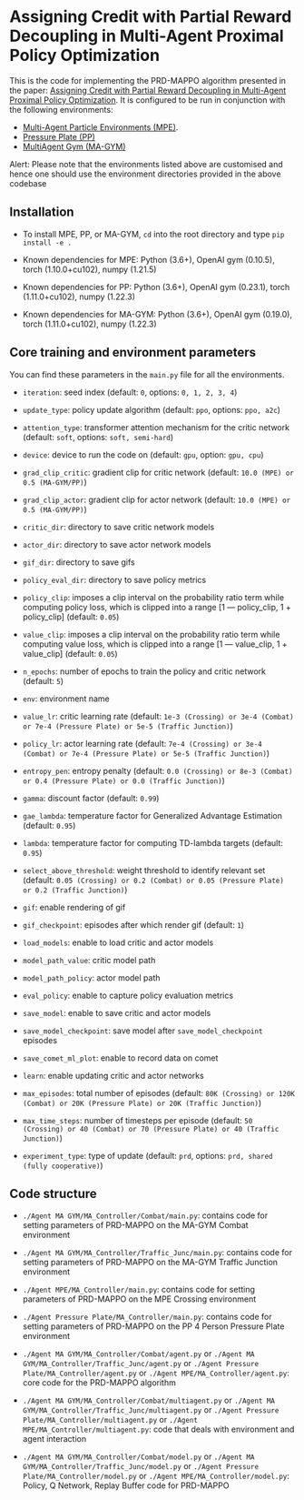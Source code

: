 <!-- **Status:** Archive (code is provided as-is, no updates expected) -->

# Assigning Credit with Partial Reward Decoupling in Multi-Agent Proximal Policy Optimization

This is the code for implementing the PRD-MAPPO algorithm presented in the paper:
[Assigning Credit with Partial Reward Decoupling in Multi-Agent Proximal Policy Optimization]().
It is configured to be run in conjunction with the following environments:
- [Multi-Agent Particle Environments (MPE)](https://github.com/openai/multiagent-particle-envs).
- [Pressure Plate (PP)](https://github.com/uoe-agents/pressureplate)
- [MultiAgent Gym (MA-GYM)](https://github.com/koulanurag/ma-gym)

Alert: Please note that the environments listed above are customised and hence one should use the environment directories provided in the above codebase


## Installation

- To install MPE, PP, or MA-GYM, `cd` into the root directory and type `pip install -e .`

- Known dependencies for MPE: Python (3.6+), OpenAI gym (0.10.5), torch (1.10.0+cu102), numpy (1.21.5)

- Known dependencies for PP: Python (3.6+), OpenAI gym (0.23.1), torch (1.11.0+cu102), numpy (1.22.3)

- Known dependencies for MA-GYM: Python (3.6+), OpenAI gym (0.19.0), torch (1.11.0+cu102), numpy (1.22.3)

## Core training and environment parameters

You can find these parameters in the `main.py` file for all the environments.

- `iteration`: seed index (default: `0`, options: `0, 1, 2, 3, 4`)

- `update_type`: policy update algorithm (default: `ppo`, options: `ppo, a2c`)

- `attention_type`: transformer attention mechanism for the critic network (default: `soft`, options: `soft, semi-hard`)

- `device`: device to run the code on (default: `gpu`, option: `gpu, cpu`)

- `grad_clip_critic`: gradient clip for critic network (default: `10.0 (MPE) or 0.5 (MA-GYM/PP)`)

- `grad_clip_actor`: gradient clip for actor network (default: `10.0 (MPE) or 0.5 (MA-GYM/PP)`)

- `critic_dir`: directory to save critic network models

- `actor_dir`: directory to save actor network models

- `gif_dir`: directory to save gifs

- `policy_eval_dir`: directory to save policy metrics

- `policy_clip`: imposes a clip interval on the probability ratio term while computing policy loss, which is clipped into a range [1 — policy_clip, 1 + policy_clip] (default: `0.05`)

- `value_clip`: imposes a clip interval on the probability ratio term while computing value loss, which is clipped into a range [1 — value_clip, 1 + value_clip] (default: `0.05`)

- `n_epochs`: number of epochs to train the policy and critic network (default: `5`)

- `env`: environment name

- `value_lr`: critic learning rate (default: `1e-3 (Crossing) or 3e-4 (Combat) or 7e-4 (Pressure Plate) or 5e-5 (Traffic Junction)`)

- `policy_lr`: actor learning rate (default: `7e-4 (Crossing) or 3e-4 (Combat) or 7e-4 (Pressure Plate) or 5e-5 (Traffic Junction)`)

- `entropy_pen`: entropy penalty (default: `0.0 (Crossing) or 8e-3 (Combat) or 0.4 (Pressure Plate) or 0.0 (Traffic Junction)`)

- `gamma`: discount factor (default: `0.99`)

- `gae_lambda`: temperature factor for Generalized Advantage Estimation (default: `0.95`)

- `lambda`: temperature factor for computing TD-lambda targets (default: `0.95`)

- `select_above_threshold`: weight threshold to identify relevant set (default: `0.05 (Crossing) or 0.2 (Combat) or 0.05 (Pressure Plate) or 0.2 (Traffic Junction)`)

- `gif`: enable rendering of gif

- `gif_checkpoint`: episodes after which render gif (default: `1`)

- `load_models`: enable to load critic and actor models

- `model_path_value`: critic model path

- `model_path_policy`: actor model path

- `eval_policy`: enable to capture policy evaluation metrics

- `save_model`: enable to save critic and actor models

- `save_model_checkpoint`: save model after `save_model_checkpoint` episodes

- `save_comet_ml_plot`: enable to record data on comet

- `learn`: enable updating critic and actor networks

- `max_episodes`: total number of episodes (default: `80K (Crossing) or 120K (Combat) or 20K (Pressure Plate) or 20K (Traffic Junction)`)

- `max_time_steps`: number of timesteps per episode (default: `50 (Crossing) or 40 (Combat) or 70 (Pressure Plate) or 40 (Traffic Junction)`)

- `experiment_type`: type of update (default: `prd`, options: `prd, shared (fully cooperative)`)


## Code structure

- `./Agent MA GYM/MA_Controller/Combat/main.py`: contains code for setting parameters of PRD-MAPPO on the MA-GYM Combat environment

- `./Agent MA GYM/MA_Controller/Traffic_Junc/main.py`: contains code for setting parameters of PRD-MAPPO on the MA-GYM Traffic Junction environment

- `./Agent MPE/MA_Controller/main.py`: contains code for setting parameters of PRD-MAPPO on the MPE Crossing environment

- `./Agent Pressure Plate/MA_Controller/main.py`: contains code for setting parameters of PRD-MAPPO on the PP 4 Person Pressure Plate environment

- `./Agent MA GYM/MA_Controller/Combat/agent.py` or `./Agent MA GYM/MA_Controller/Traffic_Junc/agent.py` or `./Agent Pressure Plate/MA_Controller/agent.py` or `./Agent MPE/MA_Controller/agent.py`: core code for the PRD-MAPPO algorithm

- `./Agent MA GYM/MA_Controller/Combat/multiagent.py` or `./Agent MA GYM/MA_Controller/Traffic_Junc/multiagent.py` or `./Agent Pressure Plate/MA_Controller/multiagent.py` or `./Agent MPE/MA_Controller/multiagent.py`: code that deals with environment and agent interaction

- `./Agent MA GYM/MA_Controller/Combat/model.py` or `./Agent MA GYM/MA_Controller/Traffic_Junc/model.py` or `./Agent Pressure Plate/MA_Controller/model.py` or `./Agent MPE/MA_Controller/model.py`: Policy, Q Network, Replay Buffer code for PRD-MAPPO
